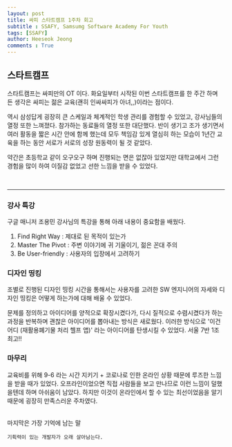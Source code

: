 ```yaml
---
layout: post
title: 싸피 스타트캠프 1주차 회고
subtitle : SSAFY, Samsumg Software Academy For Youth
tags: [SSAFY]
author: Heeseok Jeong
comments : True
---
```


## 스타트캠프
스타트캠프는 싸피만의 OT 이다. 화요일부터 시작된 이번 스타트캠프를 한 주간 하며 든 생각은 싸피는 젊은 교육(괜히 인싸싸피가 아녀,,)이라는 점이다.  

역시 삼성답게 굉장히 큰 스케일과 체계적인 학생 관리를 경험할 수 있었고, 강사님들의 열정 또한 느껴졌다.
참가하는 동료들의 열정 또한 대단했다. 반이 생기고 조가 생기면서 여러 활동을 짧은 시간 안에 함께 했는데 모두
책임감 있게 열심히 하는 모습이 1년간 교육을 하는 동안 서로가 서로의 성장 원동력이 될 것 같았다.  

약간은 초등학교 같이 오구오구 하며 진행되는 면은 없잖아 있었지만 대학교에서 그런 경험을 많이 하여 이질감 없었고 선한 느낌을 받을 수 있었다.  

<br>
<hr>

### 강사 특강
구글 매니저 조용민 강사님의 특강을 통해 아래 내용이 중요함을 배웠다.
1. Find Right Way : 제대로 된 목적이 있는가
2. Master The Pivot : 주변 이야기에 귀 기울이기, 젊은 꼰대 주의
3. Be User-friendly : 사용자의 입장에서 고려하기


### 디자인 띵킹
조별로 진행된 디자인 띵킹 시간을 통해서는 사용자를 고려한 SW 엔지니어의 자세와 디자인 띵킹은 어떻게 하는가에 대해 배울 수 있었다.  

문제를 정의하고 아이디어를 양적으로 확장시켰다가, 다시 질적으로 수렴시켰다가 하는 과정을 반복하며 괜찮은 아이디어를 뽑아내는 방식은 새로웠다.
이러한 방식으로 '이건 어디 (재활용폐기물 처리 헬프 앱)' 라는 아이디어를 탄생시킬 수 있었다. 서울 7반 1조 최고!!


### 마무리
교육비를 위해 9-6 라는 시간 지키기 + 코로나로 인한 온라인 상황 때문에 루즈한 느낌을 받을 때가 있었다. 오프라인이었으면 직접 사람들을 보고
만나므로 이런 느낌이 덜했을텐데 하며 아쉬움이 남았다. 하지만 이것이 온라인에서 할 수 있는 최선이었음을 알기 때문에 굉장히 만족스러운 주차였다.

<br>
마지막은 가장 기억에 남는 말   

`기획력이 있는 개발자가 오래 살아남는다.`
